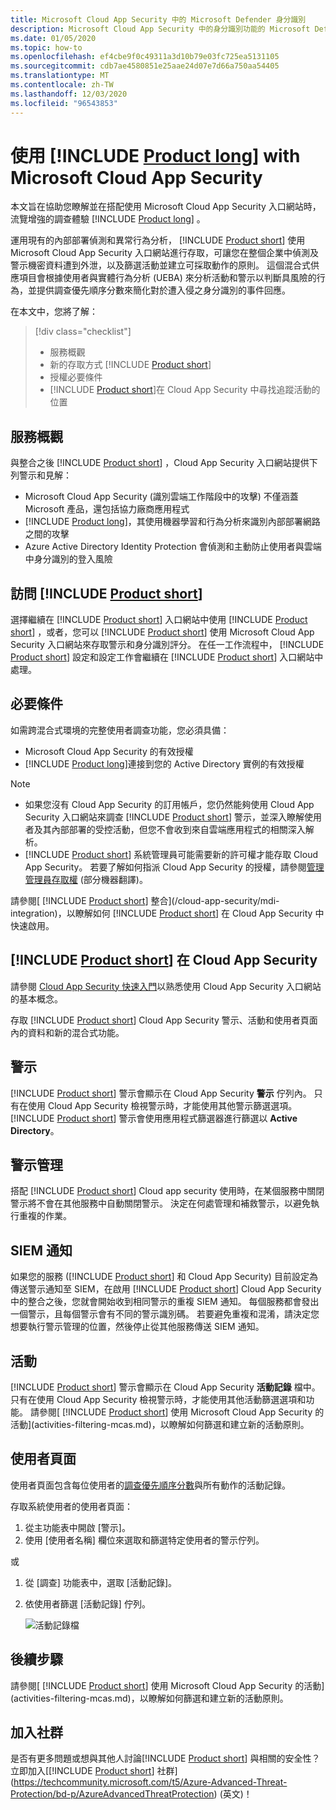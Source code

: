 ```yaml
---
title: Microsoft Cloud App Security 中的 Microsoft Defender 身分識別
description: Microsoft Cloud App Security 中的身分識別功能的 Microsoft Defender 總覽。
ms.date: 01/05/2020
ms.topic: how-to
ms.openlocfilehash: ef4cbe9f0c49311a3d10b79e03fc725ea5131105
ms.sourcegitcommit: cdb7ae4580851e25aae24d07e7d66a750aa54405
ms.translationtype: MT
ms.contentlocale: zh-TW
ms.lasthandoff: 12/03/2020
ms.locfileid: "96543853"
---
```

# <a name="using-product-long-with-microsoft-cloud-app-security"></a>使用 [!INCLUDE [Product long](includes/product-long.md)] with Microsoft Cloud App Security

本文旨在協助您瞭解並在搭配使用 Microsoft Cloud App Security 入口網站時，流覽增強的調查體驗 [!INCLUDE [Product long](includes/product-long.md)] 。

運用現有的內部部署偵測和異常行為分析， [!INCLUDE [Product short](includes/product-short.md)] 使用 Microsoft Cloud App Security 入口網站進行存取，可讓您在整個企業中偵測及警示機密資料遭到外泄，以及篩選活動並建立可採取動作的原則。 這個混合式供應項目會根據使用者與實體行為分析 (UEBA) 來分析活動和警示以判斷具風險的行為，並提供調查優先順序分數來簡化對於遭入侵之身分識別的事件回應。

在本文中，您將了解：

> [!div class="checklist"]
>
> - 服務概觀
> - 新的存取方式 [!INCLUDE [Product short](includes/product-short.md)]
> - 授權必要條件
> - [!INCLUDE [Product short](includes/product-short.md)]在 Cloud App Security 中尋找追蹤活動的位置

## <a name="service-overview"></a>服務概觀

與整合之後 [!INCLUDE [Product short](includes/product-short.md)] ，Cloud App Security 入口網站提供下列警示和見解：

- Microsoft Cloud App Security (識別雲端工作階段中的攻擊) 不僅涵蓋 Microsoft 產品，還包括協力廠商應用程式
- [!INCLUDE [Product long](includes/product-long.md)]，其使用機器學習和行為分析來識別內部部署網路之間的攻擊
- Azure Active Directory Identity Protection 會偵測和主動防止使用者與雲端中身分識別的登入風險

## <a name="access-product-short"></a>訪問 [!INCLUDE [Product short](includes/product-short.md)]

選擇繼續在 [!INCLUDE [Product short](includes/product-short.md)] 入口網站中使用 [!INCLUDE [Product short](includes/product-short.md)] ，或者，您可以 [!INCLUDE [Product short](includes/product-short.md)] 使用 Microsoft Cloud App Security 入口網站來存取警示和身分識別評分。 在任一工作流程中， [!INCLUDE [Product short](includes/product-short.md)] 設定和設定工作會繼續在 [!INCLUDE [Product short](includes/product-short.md)] 入口網站中處理。

## <a name="prerequisites"></a>必要條件

如需跨混合式環境的完整使用者調查功能，您必須具備：

- Microsoft Cloud App Security 的有效授權
- [!INCLUDE [Product long](includes/product-long.md)]連接到您的 Active Directory 實例的有效授權

>[!NOTE]
>
> - 如果您沒有 Cloud App Security 的訂用帳戶，您仍然能夠使用 Cloud App Security 入口網站來調查 [!INCLUDE [Product short](includes/product-short.md)] 警示，並深入瞭解使用者及其內部部署的受控活動，但您不會收到來自雲端應用程式的相關深入解析。
> - [!INCLUDE [Product short](includes/product-short.md)] 系統管理員可能需要新的許可權才能存取 Cloud App Security。 若要了解如何指派 Cloud App Security 的授權，請參閱[管理管理員存取權](/cloud-app-security/manage-admins) \(部分機器翻譯\)。

請參閱[ [!INCLUDE [Product short](includes/product-short.md)] 整合](/cloud-app-security/mdi-integration)，以瞭解如何 [!INCLUDE [Product short](includes/product-short.md)] 在 Cloud App Security 中快速啟用。

## <a name="product-short-in-cloud-app-security"></a>[!INCLUDE [Product short](includes/product-short.md)] 在 Cloud App Security

請參閱 [Cloud App Security 快速入門](/cloud-app-security/getting-started-with-cloud-app-security)以熟悉使用 Cloud App Security 入口網站的基本概念。

存取 [!INCLUDE [Product short](includes/product-short.md)] Cloud App Security 警示、活動和使用者頁面內的資料和新的混合式功能。

## <a name="alerts"></a>警示

[!INCLUDE [Product short](includes/product-short.md)] 警示會顯示在 Cloud App Security **警示** 佇列內。 只有在使用 Cloud App Security 檢視警示時，才能使用其他警示篩選選項。 [!INCLUDE [Product short](includes/product-short.md)] 警示會使用應用程式篩選器進行篩選以 **Active Directory**。

## <a name="alert-management"></a>警示管理

搭配 [!INCLUDE [Product short](includes/product-short.md)] Cloud app security 使用時，在某個服務中關閉警示將不會在其他服務中自動關閉警示。 決定在何處管理和補救警示，以避免執行重複的作業。

## <a name="siem-notification"></a>SIEM 通知

如果您的服務 ([!INCLUDE [Product short](includes/product-short.md)] 和 Cloud App Security) 目前設定為傳送警示通知至 SIEM，在啟用 [!INCLUDE [Product short](includes/product-short.md)] Cloud App Security 中的整合之後，您就會開始收到相同警示的重複 SIEM 通知。 每個服務都會發出一個警示，且每個警示會有不同的警示識別碼。 若要避免重複和混淆，請決定您想要執行警示管理的位置，然後停止從其他服務傳送 SIEM 通知。

## <a name="activities"></a>活動

[!INCLUDE [Product short](includes/product-short.md)] 警示會顯示在 Cloud App Security **活動記錄** 檔中。 只有在使用 Cloud App Security 檢視警示時，才能使用其他活動篩選選項和功能。 請參閱[ [!INCLUDE [Product short](includes/product-short.md)] 使用 Microsoft Cloud App Security 的活動](activities-filtering-mcas.md)，以瞭解如何篩選和建立新的活動原則。

## <a name="user-pages"></a>使用者頁面

使用者頁面包含每位使用者的[調查優先順序分數](/cloud-app-security/tutorial-ueba)與所有動作的活動記錄。

存取系統使用者的使用者頁面：

1. 從主功能表中開啟 [警示]。
1. 使用 [使用者名稱] 欄位來選取和篩選特定使用者的警示佇列。

 或

1. 從 [調查] 功能表中，選取 [活動記錄]。
1. 依使用者篩選 [活動記錄] 佇列。

    ![活動記錄檔](media/mcas-activity-filter.png)

## <a name="next-steps"></a>後續步驟

請參閱[ [!INCLUDE [Product short](includes/product-short.md)] 使用 Microsoft Cloud App Security 的活動](activities-filtering-mcas.md)，以瞭解如何篩選和建立新的活動原則。

## <a name="join-the-community"></a>加入社群

是否有更多問題或想與其他人討論[!INCLUDE [Product short](includes/product-short.md)] 與相關的安全性？ 立即加入[[!INCLUDE [Product short](includes/product-short.md)] 社群](https://techcommunity.microsoft.com/t5/Azure-Advanced-Threat-Protection/bd-p/AzureAdvancedThreatProtection) \(英文\)！
